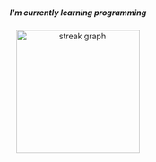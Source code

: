 
### 

<h5 align="center">I'm currently learning programming <//h5>

###

<div align="center">
  <img src="https://streak-stats.demolab.com?user=mzackyfa&locale=en&mode=daily&theme=dark&hide_border=false&border_radius=5&order=3" height="220" alt="streak graph"  />
</div>

###
